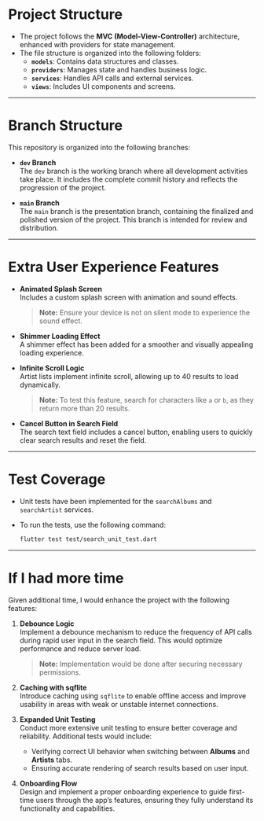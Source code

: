 # Project Structure

- The project follows the **MVC (Model-View-Controller)** architecture, enhanced with providers for state management.  
- The file structure is organized into the following folders:  
  - **`models`**: Contains data structures and classes.  
  - **`providers`**: Manages state and handles business logic.  
  - **`services`**: Handles API calls and external services.  
  - **`views`**: Includes UI components and screens.

---


# Branch Structure

This repository is organized into the following branches:

- **`dev` Branch**  
  The `dev` branch is the working branch where all development activities take place. It includes the complete commit history and reflects the progression of the project.

- **`main` Branch**  
  The `main` branch is the presentation branch, containing the finalized and polished version of the project. This branch is intended for review and distribution.

---


# Extra User Experience Features

- **Animated Splash Screen**  
  Includes a custom splash screen with animation and sound effects.  
  > **Note:** Ensure your device is not on silent mode to experience the sound effect.  

- **Shimmer Loading Effect**  
  A shimmer effect has been added for a smoother and visually appealing loading experience.  

- **Infinite Scroll Logic**  
  Artist lists implement infinite scroll, allowing up to 40 results to load dynamically.  
  > **Note:** To test this feature, search for characters like `a` or `b`, as they return more than 20 results.  

- **Cancel Button in Search Field**  
  The search text field includes a cancel button, enabling users to quickly clear search results and reset the field.

---

# Test Coverage

- Unit tests have been implemented for the `searchAlbums` and `searchArtist` services.  
- To run the tests, use the following command:
   
  ```bash
  flutter test test/search_unit_test.dart

---

# If I had more time

Given additional time, I would enhance the project with the following features:

1. **Debounce Logic**  
   Implement a debounce mechanism to reduce the frequency of API calls during rapid user input in the search field. This would optimize performance and reduce server load.  
   > **Note:** Implementation would be done after securing necessary permissions.  

2. **Caching with sqflite**  
   Introduce caching using `sqflite` to enable offline access and improve usability in areas with weak or unstable internet connections.  

3. **Expanded Unit Testing**  
   Conduct more extensive unit testing to ensure better coverage and reliability. Additional tests would include:  
   - Verifying correct UI behavior when switching between **Albums** and **Artists** tabs.  
   - Ensuring accurate rendering of search results based on user input.  

4. **Onboarding Flow**  
   Design and implement a proper onboarding experience to guide first-time users through the app’s features, ensuring they fully understand its functionality and capabilities.

  
